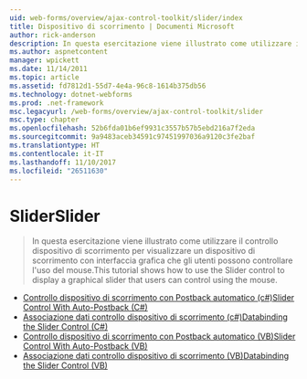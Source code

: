 ```yaml
---
uid: web-forms/overview/ajax-control-toolkit/slider/index
title: Dispositivo di scorrimento | Documenti Microsoft
author: rick-anderson
description: In questa esercitazione viene illustrato come utilizzare il controllo dispositivo di scorrimento per visualizzare un dispositivo di scorrimento con interfaccia grafica che gli utenti possono controllare l'uso del mouse.
ms.author: aspnetcontent
manager: wpickett
ms.date: 11/14/2011
ms.topic: article
ms.assetid: fd7812d1-55d7-4e4a-96c8-1614b375db56
ms.technology: dotnet-webforms
ms.prod: .net-framework
msc.legacyurl: /web-forms/overview/ajax-control-toolkit/slider
msc.type: chapter
ms.openlocfilehash: 52b6fda01b6ef9931c3557b57b5ebd216a7f2eda
ms.sourcegitcommit: 9a9483aceb34591c97451997036a9120c3fe2baf
ms.translationtype: HT
ms.contentlocale: it-IT
ms.lasthandoff: 11/10/2017
ms.locfileid: "26511630"
---
```

<a name="slider"></a><span data-ttu-id="c049d-103">Slider</span><span class="sxs-lookup"><span data-stu-id="c049d-103">Slider</span></span>
====================
> <span data-ttu-id="c049d-104">In questa esercitazione viene illustrato come utilizzare il controllo dispositivo di scorrimento per visualizzare un dispositivo di scorrimento con interfaccia grafica che gli utenti possono controllare l'uso del mouse.</span><span class="sxs-lookup"><span data-stu-id="c049d-104">This tutorial shows how to use the Slider control to display a graphical slider that users can control using the mouse.</span></span>


- [<span data-ttu-id="c049d-105">Controllo dispositivo di scorrimento con Postback automatico (c#)</span><span class="sxs-lookup"><span data-stu-id="c049d-105">Slider Control With Auto-Postback (C#)</span></span>](using-the-slider-control-with-auto-postback-cs.md)
- [<span data-ttu-id="c049d-106">Associazione dati controllo dispositivo di scorrimento (c#)</span><span class="sxs-lookup"><span data-stu-id="c049d-106">Databinding the Slider Control (C#)</span></span>](databinding-the-slider-control-cs.md)
- [<span data-ttu-id="c049d-107">Controllo dispositivo di scorrimento con Postback automatico (VB)</span><span class="sxs-lookup"><span data-stu-id="c049d-107">Slider Control With Auto-Postback (VB)</span></span>](using-the-slider-control-with-auto-postback-vb.md)
- [<span data-ttu-id="c049d-108">Associazione dati controllo dispositivo di scorrimento (VB)</span><span class="sxs-lookup"><span data-stu-id="c049d-108">Databinding the Slider Control (VB)</span></span>](databinding-the-slider-control-vb.md)
